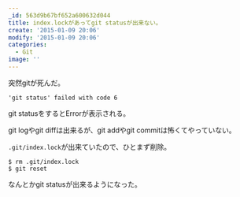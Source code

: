 ```yaml
---
_id: 563d9b67bf652a600632d044
title: index.lockがあってgit statusが出来ない。
create: '2015-01-09 20:06'
modify: '2015-01-09 20:06'
categories:
  - Git
image: ''
---
```


突然gitが死んだ。

```
'git status' failed with code 6
```

git statusをするとErrorが表示される。

git logやgit diffは出来るが、git addやgit commitは怖くてやっていない。

`.git/index.lock`が出来ていたので、ひとまず削除。

```
$ rm .git/index.lock
$ git reset
```

なんとかgit statusが出来るようになった。

<!-- more -->

